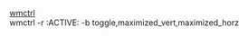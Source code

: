 [wmctrl](https://linux.die.net/man/1/wmctrl)  
wmctrl -r :ACTIVE:  -b toggle,maximized_vert,maximized_horz
